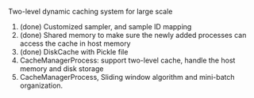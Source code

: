 Two-level dynamic caching system for large scale

1. (done) Customized sampler, and sample ID mapping
2. (done) Shared memory to make sure the newly added processes can access the cache in host memory
3. (done) DiskCache with Pickle file
4. CacheManagerProcess: support two-level cache, handle the host memory and disk storage
7. CacheManagerProcess, Sliding window algorithm and mini-batch organization.

